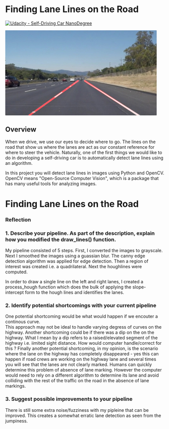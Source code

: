 # **Finding Lane Lines on the Road** 
[![Udacity - Self-Driving Car NanoDegree](https://s3.amazonaws.com/udacity-sdc/github/shield-carnd.svg)](http://www.udacity.com/drive)

<img src="examples/laneLines_thirdPass.jpg" width="480" alt="Combined Image" />

Overview
---

When we drive, we use our eyes to decide where to go.  The lines on the road that show us where the lanes are act as our constant reference for where to steer the vehicle.  Naturally, one of the first things we would like to do in developing a self-driving car is to automatically detect lane lines using an algorithm.

In this project you will detect lane lines in images using Python and OpenCV.  OpenCV means "Open-Source Computer Vision", which is a package that has many useful tools for analyzing images.  


# **Finding Lane Lines on the Road** 

### Reflection

### 1. Describe your pipeline. As part of the description, explain how you modified the draw_lines() function.

My pipeline consisted of 5 steps. First, I converted the images to grayscale. Next I smoothed the images using a guassian blur.  The canny edge detection algorithm was applied for edge detection. Then a region of interest was created i.e. a quadrilateral.  Next the houghlines were computed.  

In order to draw a single line on the left and right lanes, I created a process_hough function which does the bulk of applying the slope-intercept form to the hough lines and identifies the lanes.

### 2. Identify potential shortcomings with your current pipeline
One potential shortcoming would be what would happen if we encouter a continous curve.  
This approach may not be ideal to handle varying degress of curves on the highway.
Another shortcoming could be if there was a dip on the on the highway.  What I mean by a dip refers to a raised/elevated segment of the highway i.e. iimited sight distance. How would computer handle/correct for this ?
Finally another potential shortcoming, in my opinion, is the scenario where the lane on the highway has completely disappeared - yes this can happen if road crews are working on the highway lane and several times you will see that the lanes are not clearly marked.  Humans can quickly determine this problem of absence of lane marking.  However the computer would need to rely on a different algorithm to determine its lane and avoid colliding with the rest of the traffic on the road in the absence of lane markings. 

### 3. Suggest possible improvements to your pipeline
There is still some extra noise/fuzziness with my pipleine that can be improved.  This creates a somewhat erratic lane detection as seen from the jumpiness.

